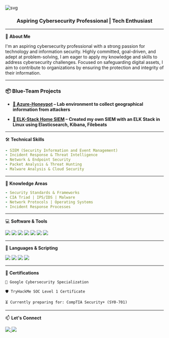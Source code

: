 
![svg](https://readme-typing-svg.herokuapp.com?font=B612+Mono&duration=2500&pause=1000&color=FFFFFF&width=435&lines=Hey+there%2C+I'm+FrederikBroekman.)
<h3 align="center">Aspiring Cybersecurity Professional | Tech Enthusiast </h3>

---

🔐 **About Me**

I'm an aspiring cybersecurity professional with a strong passion for technology and information security. Highly committed, goal-driven, and adept at problem-solving, I am eager to apply my knowledge and skills to address cybersecurity challenges.  Focused on safeguarding digital assets, I aim to contribute to organizations by ensuring the protection and integrity of their information.

---

### 📦 Blue-Team Projects

- **[🔗 Azure-Honeypot](https://github.com/fjbroekman/Azure-Honeypot) – Lab environment to collect geographical information from attackers**

- **[🔗 ELK-Stack Home SIEM](https://github.com/fjbroekman/ELK-Stack-Home-SIEM) – Created my own SIEM with an ELK Stack in Linux using Elasticsearch, Kibana, Filebeats**

---


🛠️ **Technical Skills**

```yaml
- SIEM (Security Information and Event Management)
- Incident Response & Threat Intelligence
- Network & Endpoint Security
- Packet Analysis & Threat Hunting
- Malware Analysis & Cloud Security
```

---

🧠 **Knowledge Areas**

```yaml
- Security Standards & Frameworks
- CIA Triad | IPS/IDS | Malware
- Network Protocols | Operating Systems
- Incident Response Processes
```

---

💻 **Software & Tools**


<p> <img src="https://img.shields.io/badge/Azure-0078D4?style=for-the-badge&logo=Microsoft-Azure&logoColor=white"/> <img src="https://img.shields.io/badge/Wireshark-1679A7?style=for-the-badge&logo=Wireshark&logoColor=white"/> <img src="https://img.shields.io/badge/Splunk-000000?style=for-the-badge&logo=Splunk&logoColor=white"/> <img src="https://img.shields.io/badge/Elasticsearch-005571?style=for-the-badge&logo=Elasticsearch&logoColor=white"/> <img src="https://img.shields.io/badge/Kibana-E8478B?style=for-the-badge&logo=Kibana&logoColor=white"/> <img src="https://img.shields.io/badge/Linux-FCC624?style=for-the-badge&logo=linux&logoColor=black"/> <img src="https://img.shields.io/badge/Windows-0078D6?style=for-the-badge&logo=Windows&logoColor=white"/> </p>


---

📄 **Languages & Scripting**


<p> <img src="https://img.shields.io/badge/Python-3776AB?style=for-the-badge&logo=python&logoColor=white"/> <img src="https://img.shields.io/badge/Linux%20Shell-4EAA25?style=for-the-badge&logo=gnu-bash&logoColor=white"/> <img src="https://img.shields.io/badge/SQL-003B57?style=for-the-badge&logo=postgresql&logoColor=white"/> <img src="https://img.shields.io/badge/Delphi-EE1F35?style=for-the-badge&logo=embarcadero&logoColor=white"/> </p>


---

📜 **Certifications**

    🏅 Google Cybersecurity Specialization

    🛡️ TryHackMe SOC Level 1 Certificate

    ⏳ Currently preparing for: CompTIA Security+ (SY0-701)

---

📫 **Let's Connect**


<p align="left"> <a href="https://www.linkedin.com/in/fjbroekman/" target="_blank"> <img src="https://img.shields.io/badge/LinkedIn-0A66C2?style=for-the-badge&logo=linkedin&logoColor=white"/> </a> <a href="mailto:broekmanfrikkie@gmail.com"> <img src="https://img.shields.io/badge/Email-D14836?style=for-the-badge&logo=gmail&logoColor=white"/> </a> </p>


